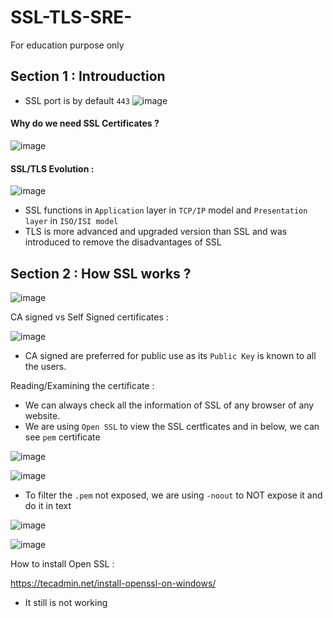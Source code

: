 # SSL-TLS-SRE-
For education purpose only

## Section 1 : Introuduction 

- SSL port is by default `443`
![image](https://user-images.githubusercontent.com/35003840/235323803-bc9a30ef-0dfa-49a4-b404-e8700dd649f2.png)

#### Why do we need SSL Certificates ? 

![image](https://user-images.githubusercontent.com/35003840/235323981-1b196e05-8c61-491f-bb2e-4cd11a2d0432.png)

#### SSL/TLS Evolution : 

![image](https://user-images.githubusercontent.com/35003840/235324215-d1ad98e0-b45f-4a7e-a9fd-d50022e05316.png)

- SSL functions in `Application` layer in `TCP/IP` model and `Presentation layer` in `ISO/ISI model`
- TLS is more advanced and upgraded version than SSL and was introduced to remove the disadvantages of SSL

## Section 2 : How SSL works ? 

![image](https://user-images.githubusercontent.com/35003840/235324728-c3586971-452e-490f-99e1-ad908d69abd4.png)

CA signed vs Self Signed certificates :

![image](https://user-images.githubusercontent.com/35003840/235325289-21a9f5e2-7fea-49d8-a2d8-02e163b640b9.png)

- CA signed are preferred for public use as its `Public Key` is known to all the users.

Reading/Examining the certificate : 

- We can always check all the information of SSL of any browser of any website.
- We are using `Open SSL` to view the SSL certficates and in below, we can see `pem` certificate 

![image](https://user-images.githubusercontent.com/35003840/235361642-59d719f4-673b-4983-bd0b-0b18a18eabbc.png)

![image](https://user-images.githubusercontent.com/35003840/235361682-57b2d80a-fbe8-44a7-8f50-84f6fa4cac77.png)

- To filter the `.pem` not exposed, we are using `-noout` to NOT expose it and do it in text 

![image](https://user-images.githubusercontent.com/35003840/235363479-fde8d8c2-0e21-4b08-96b6-da96d871096e.png)

![image](https://user-images.githubusercontent.com/35003840/235363747-1c2be5e8-1c80-4d03-8893-deb39ab84bbd.png)

How to install Open SSL : 

https://tecadmin.net/install-openssl-on-windows/

- It still is not working 

